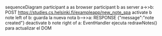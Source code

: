 sequenceDiagram
    participant a as browser
    participant b as server
    a->>b: POST https://studies.cs.helsinki.fi/exampleapp/new_note_spa
    activate b
    note left of b: guarda la nueva nota
    b-->>a: RESPONSE {"message":"note created"}
    deactivate b
    note right of a: EventHandler ejecuta redrawNotes() para actualizar el DOM
